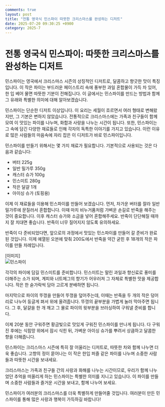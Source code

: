 ```yaml
---
comments: true
layout: post
title: "전통 영국식 민스파이 따뜻한 크리스마스를 완성하는 디저트"
date: 2025-07-20 09:30:25 +0900
category: 2025-7
---
```


# 전통 영국식 민스파이: 따뜻한 크리스마스를 완성하는 디저트

민스파이는 영국에서 크리스마스 시즌의 상징적인 디저트로, 달콤하고 향긋한 맛이 특징입니다. 이 작은 파이는 부드러운 페이스트리 속에 풍부한 과일 혼합물이 가득 차 있어, 한 입 베어 물면 따뜻한 기분이 전해집니다. 이 글에서는 민스파이를 만드는 방법과 함께 그 유래와 특별한 의미에 대해 알아보겠습니다.

민스파이는 단순한 디저트 이상입니다. 이 요리는 세월이 흐르면서 여러 형태로 변해왔지만, 그 기본은 변하지 않았습니다. 전통적으로 크리스마스에는 가족과 친구들이 함께 모여 이 맛있는 파이를 나누며, 화합과 사랑을 나누는 시간이 됩니다. 또한, 민스파이는 그 속에 담긴 다양한 재료들로 인해 각자의 독특한 이야기를 가지고 있습니다. 이런 이유로 많은 사람들의 마음속에 자리 잡은 이 디저트가 바로 민스파이입니다.

민스파이를 만들기 위해서는 몇 가지 재료가 필요합니다. 기본적으로 사용되는 것은 다음과 같습니다:

- 버터 225g
- 일반 밀가루 350g
- 캐스터 슈가 100g
- 민스미트 280g
- 작은 달걀 1개
- 아이싱 슈가 (토핑용)

이제 이 재료들을 이용해 민스파이를 만들어 보겠습니다. 먼저, 차가운 버터를 잘라 일반 밀가루에 문질러서 혼합합니다. 이때 마치 비누거품처럼 가벼운 손길로 반죽을 해주는 것이 중요합니다. 이후 캐스터 슈가와 소금을 넣어 혼합해주세요. 반죽이 단단해질 때까지 잘 치대면 좋습니다. 반죽이 너무 질어지지 않도록 유의하세요.

반죽이 다 준비되었다면, 앞으로의 과정에서 맛있는 민스파이를 만들어 갈 준비가 완료된 것입니다. 이제 예열된 오븐에 맞춰 200도에서 반죽을 약간 굳힌 후 18개의 작은 파이를 만들 차례입니다. 

[이미지]  
![민스파이](https://www.themealdb.com/images/media/meals/qe8pf51576795532.jpg)

각각의 파이에 담길 민스미트를 준비합니다. 민스미트는 말린 과일과 향신료로 풍미를 더해주는 소가 되며, 계피와 너트메그의 향기가 어우러져 그 자체로 특별한 맛을 제공합니다. 작은 한 숟가락씩 담아 고르게 분배하면 됩니다.

마지막으로 파이의 뚜껑을 만들어 뚜껑을 덮어주는데, 이때는 반죽을 두 개의 작은 덩어리로 나누어 둥글게 펴서 위에 올려줍니다. 뚜껑의 끝부분을 가볍게 눌러 막아주면 됩니다. 그 후, 달걀을 한 개 깨고 그 물로 파이의 윗부분을 브러싱하여 구워낼 준비를 합니다.

이제 20분 동안 구워주면 황금빛으로 맛있게 구워진 민스파이를 만나게 됩니다. 다 구워진 후에는 식힘망 위에서 잠시 식힌 뒤, 가벼운 아이싱 슈가를 뿌려서 상큼하고 달콤한 향을 더해줍니다.

민스파이는 크리스마스 시즌에 특히 잘 어울리는 디저트로, 따뜻한 차와 함께 나누면 더욱 좋습니다. 고향의 정이 묻어나는 이 작은 한입 퍼즐 같은 파이를 나누며 소중한 사람들과 따뜻한 시간을 보내세요. 

크리스마스는 가족과 친구들 간의 사랑과 화해를 나누는 시간이므로, 우리가 함께 나누었던 추억을 떠올리게 하는 민스파이는 특별한 의미를 지니고 있습니다. 이 파이를 만들며 소중한 사람들과 즐거운 시간을 보내고, 함께 나누어 보세요.

민스파이가 여러분의 크리스마스를 더욱 특별하게 만들어줄 것입니다. 여러분이 만든 민스파이를 통해 많은 사랑과 행복이 가득하길 바랍니다!